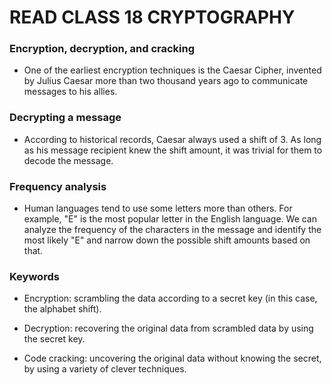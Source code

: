 # READ CLASS 18 CRYPTOGRAPHY

### Encryption, decryption, and cracking

- One of the earliest encryption techniques is the Caesar Cipher, invented by Julius Caesar more than two thousand years ago to communicate messages to his allies.

### Decrypting a message

- According to historical records, Caesar always used a shift of 3. As long as his message recipient knew the shift amount, it was trivial for them to decode the message.

### Frequency analysis

- Human languages tend to use some letters more than others. For example, "E" is the most popular letter in the English language. We can analyze the frequency of the characters in the message and identify the most likely "E" and narrow down the possible shift amounts based on that.

### Keywords

- Encryption: scrambling the data according to a secret key (in this case, the alphabet shift).

- Decryption: recovering the original data from scrambled data by using the secret key.

- Code cracking: uncovering the original data without knowing the secret, by using a variety of clever techniques.